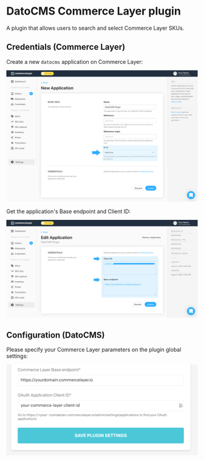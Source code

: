 # DatoCMS Commerce Layer plugin

A plugin that allows users to search and select Commerce Layer SKUs.

## Credentials (Commerce Layer)

Create a new `datocms` application on Commerce Layer:

![Application](docs/application.jpg)

Get the application's Base endpoint and Client ID:

![Credentials](docs/credentials.jpg)

## Configuration (DatoCMS)

Please specify your Commerce Layer parameters on the plugin global settings:

![Demo](docs/settings.png)
